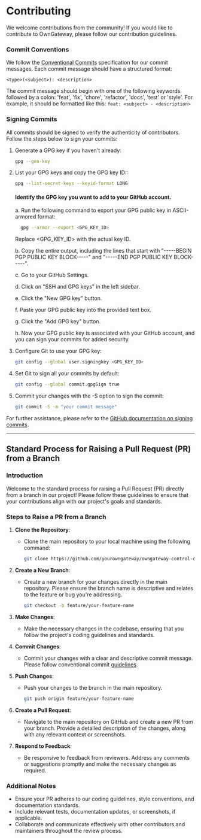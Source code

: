 # Contributing

We welcome contributions from the community! If you would like to contribute to OwnGateway, please follow our contribution guidelines.

### Commit Conventions

We follow the [Conventional Commits](https://www.conventionalcommits.org/) specification for our commit messages. Each commit message should have a structured format:

`<type>(<subject>): <description>`

The commit message should begin with one of the following keywords followed by a colon: 'feat', 'fix', 'chore', 'refactor', 'docs', 'test' or 'style'. For example, it should be formatted like this: `feat: <subject> - <description>`

### Signing Commits

All commits should be signed to verify the authenticity of contributors. Follow the steps below to sign your commits:

1.  Generate a GPG key if you haven't already:

    ```bash
    gpg --gen-key
    ```

2.  List your GPG keys and copy the GPG key ID::

    ```bash
    gpg --list-secret-keys --keyid-format LONG
    ```

    #### Identify the GPG key you want to add to your GitHub account.

    a. Run the following command to export your GPG public key in ASCII-armored format:

    ```bash
      gpg --armor --export <GPG_KEY_ID>
    ```

    Replace <GPG_KEY_ID> with the actual key ID.

    b. Copy the entire output, including the lines that start with "-----BEGIN PGP PUBLIC KEY BLOCK-----" and "-----END PGP PUBLIC KEY BLOCK-----".

    c. Go to your GitHub Settings.

    d. Click on "SSH and GPG keys" in the left sidebar.

    e. Click the "New GPG key" button.

    f. Paste your GPG public key into the provided text box.

    g. Click the "Add GPG key" button.

    h. Now your GPG public key is associated with your GitHub account, and you can sign your commits for added security.

3.  Configure Git to use your GPG key:

    ```bash
    git config --global user.signingkey <GPG_KEY_ID>
    ```

4.  Set Git to sign all your commits by default:

    ```bash
    git config --global commit.gpgSign true
    ```

5.  Commit your changes with the -S option to sign the commit:
    ```bash
    git commit -S -m "your commit message"
    ```

For further assistance, please refer to the [GitHub documentation on signing commits](https://docs.github.com/en/authentication/managing-commit-signature-verification/signing-commits).

---

## Standard Process for Raising a Pull Request (PR) from a Branch

### Introduction

Welcome to the standard process for raising a Pull Request (PR) directly from a branch in our project! Please follow these guidelines to ensure that your contributions align with our project's goals and standards.

### Steps to Raise a PR from a Branch

1. **Clone the Repository**:

   - Clone the main repository to your local machine using the following command:
     ```bash
     git clone https://github.com/yourowngateway/owngateway-control-center.git
     ```

2. **Create a New Branch**:

   - Create a new branch for your changes directly in the main repository. Please ensure the branch name is descriptive and relates to the feature or bug you're addressing.
     ```bash
     git checkout -b feature/your-feature-name
     ```

3. **Make Changes**:

   - Make the necessary changes in the codebase, ensuring that you follow the project's coding guidelines and standards.

4. **Commit Changes**:

   - Commit your changes with a clear and descriptive commit message. Please follow conventional commit [guidelines](https://www.conventionalcommits.org/).

5. **Push Changes**:

   - Push your changes to the branch in the main repository.
     ```bash
     git push origin feature/your-feature-name
     ```

6. **Create a Pull Request**:

   - Navigate to the main repository on GitHub and create a new PR from your branch. Provide a detailed description of the changes, along with any relevant context or screenshots.

7. **Respond to Feedback**:

   - Be responsive to feedback from reviewers. Address any comments or suggestions promptly and make the necessary changes as required.

### Additional Notes

- Ensure your PR adheres to our coding guidelines, style conventions, and documentation standards.
- Include relevant tests, documentation updates, or screenshots, if applicable.
- Collaborate and communicate effectively with other contributors and maintainers throughout the review process.

